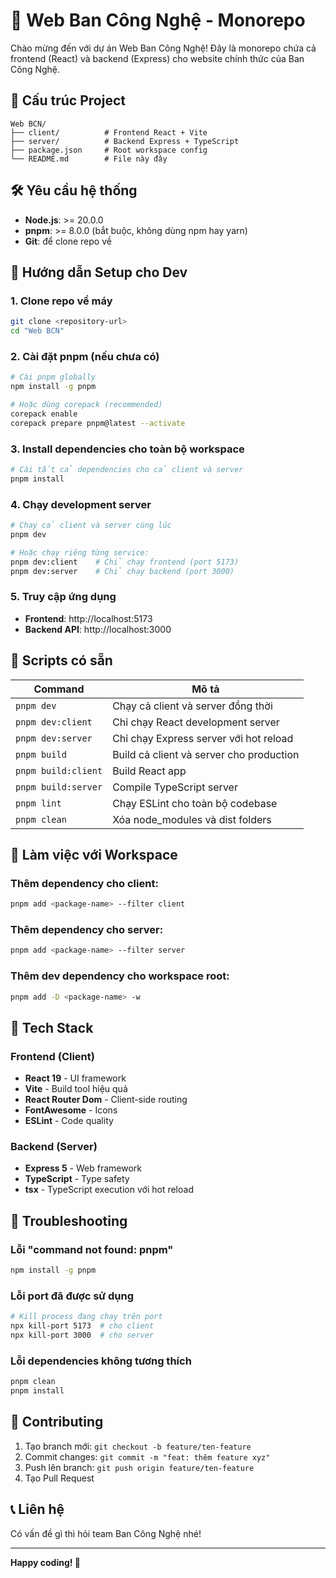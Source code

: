 # 🚀 Web Ban Công Nghệ - Monorepo

Chào mừng đến với dự án Web Ban Công Nghệ! Đây là monorepo chứa cả frontend (React) và backend (Express) cho website chính thức của Ban Công Nghệ.

## 📁 Cấu trúc Project

```
Web BCN/
├── client/          # Frontend React + Vite
├── server/          # Backend Express + TypeScript
├── package.json     # Root workspace config
└── README.md        # File này đây
```

## 🛠️ Yêu cầu hệ thống

-   **Node.js**: >= 20.0.0
-   **pnpm**: >= 8.0.0 (bắt buộc, không dùng npm hay yarn)
-   **Git**: để clone repo về

## 🚀 Hướng dẫn Setup cho Dev

### 1. Clone repo về máy

```bash
git clone <repository-url>
cd "Web BCN"
```

### 2. Cài đặt pnpm (nếu chưa có)

```bash
# Cài pnpm globally
npm install -g pnpm

# Hoặc dùng corepack (recommended)
corepack enable
corepack prepare pnpm@latest --activate
```

### 3. Install dependencies cho toàn bộ workspace

```bash
# Cài tất cả dependencies cho cả client và server
pnpm install
```

### 4. Chạy development server

```bash
# Chạy cả client và server cùng lúc
pnpm dev

# Hoặc chạy riêng từng service:
pnpm dev:client    # Chỉ chạy frontend (port 5173)
pnpm dev:server    # Chỉ chạy backend (port 3000)
```

### 5. Truy cập ứng dụng

-   **Frontend**: http://localhost:5173
-   **Backend API**: http://localhost:3000

## 📝 Scripts có sẵn

| Command             | Mô tả                                    |
| ------------------- | ---------------------------------------- |
| `pnpm dev`          | Chạy cả client và server đồng thời       |
| `pnpm dev:client`   | Chỉ chạy React development server        |
| `pnpm dev:server`   | Chỉ chạy Express server với hot reload   |
| `pnpm build`        | Build cả client và server cho production |
| `pnpm build:client` | Build React app                          |
| `pnpm build:server` | Compile TypeScript server                |
| `pnpm lint`         | Chạy ESLint cho toàn bộ codebase         |
| `pnpm clean`        | Xóa node_modules và dist folders         |

## 🔧 Làm việc với Workspace

### Thêm dependency cho client:

```bash
pnpm add <package-name> --filter client
```

### Thêm dependency cho server:

```bash
pnpm add <package-name> --filter server
```

### Thêm dev dependency cho workspace root:

```bash
pnpm add -D <package-name> -w
```

## 🎯 Tech Stack

### Frontend (Client)

-   **React 19** - UI framework
-   **Vite** - Build tool hiệu quả
-   **React Router Dom** - Client-side routing
-   **FontAwesome** - Icons
-   **ESLint** - Code quality

### Backend (Server)

-   **Express 5** - Web framework
-   **TypeScript** - Type safety
-   **tsx** - TypeScript execution với hot reload

## 🐛 Troubleshooting

### Lỗi "command not found: pnpm"

```bash
npm install -g pnpm
```

### Lỗi port đã được sử dụng

```bash
# Kill process đang chạy trên port
npx kill-port 5173  # cho client
npx kill-port 3000  # cho server
```

### Lỗi dependencies không tương thích

```bash
pnpm clean
pnpm install
```

## 🤝 Contributing

1. Tạo branch mới: `git checkout -b feature/ten-feature`
2. Commit changes: `git commit -m "feat: thêm feature xyz"`
3. Push lên branch: `git push origin feature/ten-feature`
4. Tạo Pull Request

## 📞 Liên hệ

Có vấn đề gì thì hỏi team Ban Công Nghệ nhé!

---

**Happy coding! 🎉**
